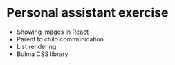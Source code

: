 # Personal assistant exercise
* Showing images in React
* Parent to child communication
* List rendering
* Bulma CSS library